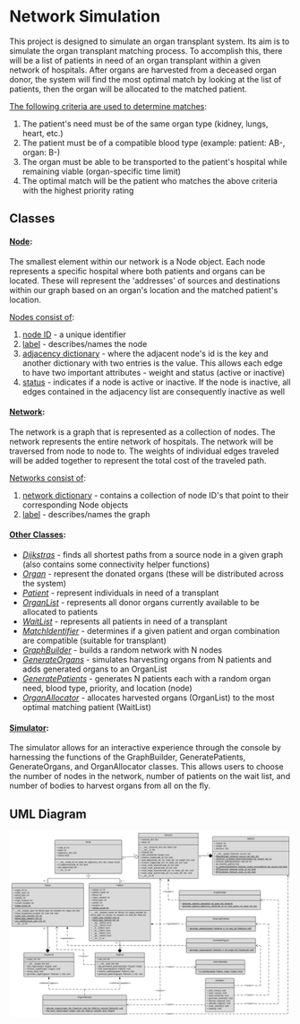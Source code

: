 # Network Simulation

This project is designed to simulate an organ transplant system. Its aim is to simulate the organ transplant matching process. To accomplish this, there will be a list of patients in need of an organ transplant within a given network of hospitals. After organs are harvested from a deceased organ donor, the system will find the most optimal match by looking at the list of patients, then the organ will be allocated to the matched patient. 

<ins>The following criteria are used to determine matches</ins>:
1. The patient's need must be of the same organ type (kidney, lungs, heart, etc.)
2. The patient must be of a compatible blood type (example: patient: AB-, organ: B-)
3. The organ must be able to be transported to the patient's hospital while remaining viable (organ-specific time limit)
4. The optimal match will be the patient who matches the above criteria with the highest priority rating

## Classes

#### <ins>Node</ins>:
The smallest element within our network is a Node object. Each node represents a specific hospital where both patients and organs can be located. These will represent the 'addresses' of sources and destinations within our graph based on an organ's location and the matched patient's location.

<ins>Nodes consist of</ins>:
1. <ins>node ID</ins> - a unique identifier
2. <ins>label</ins> - describes/names the node
3. <ins>adjacency dictionary</ins> - where the adjacent node's id is the key and another dictionary with two entries is the value. This allows each edge to have two important attributes - weight and status (active or inactive)
4. <ins>status</ins> - indicates if a node is active or inactive. If the node is inactive, all edges contained in the adjacency list are consequently inactive as well

#### <ins>Network</ins>:
The network is a graph that is represented as a collection of nodes. The network represents the entire network of hospitals. The network will be traversed from node to node to. The weights of individual edges traveled will be added together to represent the total cost of the traveled path.

<ins>Networks consist of</ins>:
1. <ins>network dictionary</ins> - contains a collection of node ID's that point to their corresponding Node objects
2. <ins>label</ins> - describes/names the graph

#### <ins>Other Classes</ins>:
- <ins>*Dijkstras*</ins> - finds all shortest paths from a source node in a given graph (also contains some connectivity helper functions)
- <ins>*Organ*</ins> - represent the donated organs (these will be distributed across the system)
- <ins>*Patient*</ins> - represent individuals in need of a transplant
- <ins>*OrganList*</ins> - represents all donor organs currently available to be allocated to patients
- <ins>*WaitList*</ins> - represents all patients in need of a transplant
- <ins>*MatchIdentifier*</ins> - determines if a given patient and organ combination are compatible (suitable for transplant)
- <ins>*GraphBuilder*</ins> - builds a random network with N nodes
- <ins>*GenerateOrgans*</ins> - simulates harvesting organs from N patients and adds generated organs to an OrganList
- <ins>*GeneratePatients*</ins> - generates N patients each with a random organ need, blood type, priority, and location (node)
- <ins>*OrganAllocator*</ins> - allocates harvested organs (OrganList) to the most optimal matching patient (WaitList)

#### <ins>Simulator</ins>: 
The simulator allows for an interactive experience through the console by harnessing the functions of the GraphBuilder, GeneratePatients, GenerateOrgans, and OrganAllocator classes. This allows users to choose the number of nodes in the network, number of patients on the wait list, and number of bodies to harvest organs from all on the fly.

## UML Diagram
![alt text](https://github.com/zspatter/network-simulation/blob/master/UML.png)
